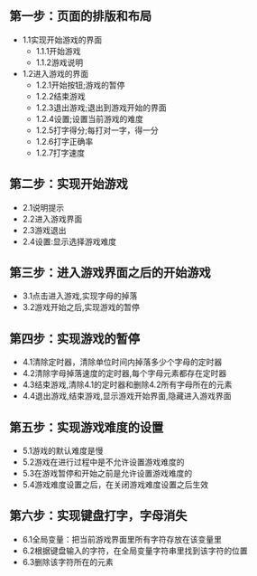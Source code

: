
## 第一步：页面的排版和布局
* 1.1实现开始游戏的界面
  * 1.1.1开始游戏
  * 1.1.2游戏说明
* 1.2进入游戏的界面
  * 1.2.1开始按钮;游戏的暂停
  * 1.2.2结束游戏
  * 1.2.3退出游戏;退出到游戏开始的界面
  * 1.2.4设置;设置当前游戏的难度
  * 1.2.5打字得分;每打对一字，得一分
  * 1.2.6打字正确率
  * 1.2.7打字速度
## 第二步：实现开始游戏
* 2.1说明提示
* 2.2进入游戏界面
* 2.3游戏退出
* 2.4设置:显示选择游戏难度
## 第三步：进入游戏界面之后的开始游戏
* 3.1点击进入游戏,实现字母的掉落
* 3.2游戏开始之后,实现游戏的暂停
## 第四步：实现游戏的暂停
* 4.1清除定时器，清除单位时间内掉落多少个字母的定时器
* 4.2清除字母掉落速度的定时器,每个字母元素都存在定时器
* 4.3结束游戏,清除4.1的定时器和删除4.2所有字母所在的元素
* 4.4退出游戏,结束游戏,显示游戏开始界面,隐藏进入游戏界面
## 第五步：实现游戏难度的设置
* 5.1游戏的默认难度是慢
* 5.2游戏在进行过程中是不允许设置游戏难度的
* 5.3在游戏暂停和开始之前是允许设置游戏难度的
* 5.4游戏难度设置之后，在关闭游戏难度设置之后生效
## 第六步：实现键盘打字，字母消失
*  6.1全局变量：把当前游戏界面里所有字符存放在该变量里
*  6.2根据键盘输入的字符，在全局变量字符串里找到该字符的位置
*  6.3删除该字符所在的元素
